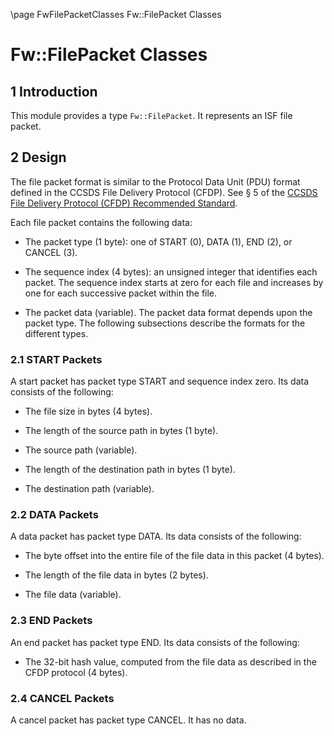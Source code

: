 \page FwFilePacketClasses Fw::FilePacket Classes
# Fw::FilePacket Classes

## 1 Introduction

This module provides a type `Fw::FilePacket`.
It represents an ISF file packet.

## 2 Design

The file packet format is similar to the Protocol Data Unit (PDU) format
defined in the CCSDS File Delivery Protocol (CFDP).
See &sect; 5 of the
[CCSDS File Delivery Protocol (CFDP) Recommended Standard](https://public.ccsds.org/Pubs/727x0b5.pdf).

Each file packet contains the following data:

* The packet type (1 byte): one of START (0), DATA (1), END (2), 
or CANCEL (3).

* The sequence index (4 bytes): an unsigned integer that
identifies each packet.
The sequence index starts at zero for each file and increases
by one for each successive packet within the file.

* The packet data (variable).
The packet data format depends upon the packet type.
The following subsections describe the formats for the different
types.

### 2.1 START Packets

A start packet has packet type START and sequence index zero.
Its data consists of the following:

* The file size in bytes (4 bytes).

* The length of the source path in bytes (1 byte).

* The source path (variable).

* The length of the destination path in bytes (1 byte).

* The destination path (variable).

### 2.2 DATA Packets

A data packet has packet type DATA.
Its data consists of the following:

* The byte offset into the entire file of the file data in this
packet (4 bytes).

* The length of the file data in bytes (2 bytes).

* The file data (variable).

### 2.3 END Packets

An end packet has packet type END.
Its data consists of the following:

* The 32-bit hash value, computed from the file data as described in 
the CFDP protocol (4 bytes).

### 2.4 CANCEL Packets

A cancel packet has packet type CANCEL.
It has no data.
